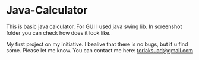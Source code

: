 # Java-Calculator
This is basic java calculator. For GUI  I used java swing lib. In screenshot folder you can check how does it look like.

My first project on my initiative. I bealive that there is no bugs, but  if u find some. Please let me know. You can contact me here: torlaksuad@gmail.com


